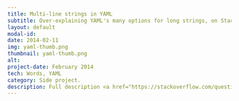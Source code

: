 ```yaml
---
title: Multi-line strings in YAML
subtitle: Over-explaining YAML's many options for long strings, on StackOverflow.
layout: default
modal-id: 
date: 2014-02-11
img: yaml-thumb.png
thumbnail: yaml-thumb.png
alt: 
project-date: February 2014
tech: Words, YAML
category: Side project.
description: Full description <a href="https://stackoverflow.com/questions/3790454/in-yaml-how-do-i-break-a-string-over-multiple-lines/21699210#21699210">here</a>.
---
```

